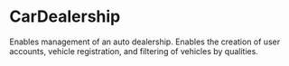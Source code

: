 # CarDealership
Enables management of an auto dealership. Enables the creation of user accounts, vehicle registration, and filtering of vehicles by qualities.